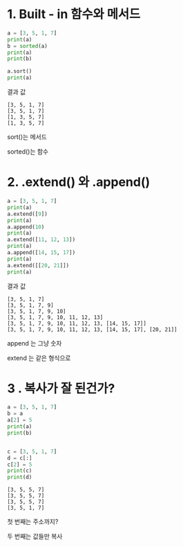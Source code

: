 # 1. Built - in 함수와 메서드

```python
a = [3, 5, 1, 7]
print(a)
b = sorted(a)
print(a)
print(b)

a.sort()
print(a)
```

결과 값

```
[3, 5, 1, 7]
[3, 5, 1, 7]
[1, 3, 5, 7]
[1, 3, 5, 7]
```

sort()는 메서드

sorted()는 함수 







# 2. .extend() 와 .append()

```python
a = [3, 5, 1, 7]
print(a)
a.extend([9])
print(a)
a.append(10)
print(a)
a.extend([11, 12, 13])
print(a)
a.append([14, 15, 17])
print(a)
a.extend([[20, 21]])
print(a)
```

결과 값

```
[3, 5, 1, 7]
[3, 5, 1, 7, 9]
[3, 5, 1, 7, 9, 10]
[3, 5, 1, 7, 9, 10, 11, 12, 13]
[3, 5, 1, 7, 9, 10, 11, 12, 13, [14, 15, 17]]
[3, 5, 1, 7, 9, 10, 11, 12, 13, [14, 15, 17], [20, 21]]
```

append 는 그냥 숫자

extend 는 같은 형식으로





# 3 . 복사가 잘 된건가?

```python
a = [3, 5, 1, 7]
b = a
a[2] = 5
print(a)
print(b)


c = [3, 5, 1, 7]
d = c[:]
c[2] = 5
print(c)
print(d)
```

```
[3, 5, 5, 7]
[3, 5, 5, 7]
[3, 5, 5, 7]
[3, 5, 1, 7]
```



첫 번째는 주소까지?

두 번째는 값들만 복사

